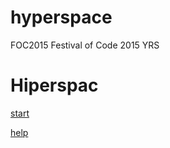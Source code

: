 # hyperspace
FOC2015
Festival of Code 2015 YRS


<html>
	<head>
		<title>game 1</title>
	</head>
	<body><h1>Hiperspac</h1>
		<p><a href="">start</a></p>
		<p><a href="">help</a></p>
		
	
	
</html>
